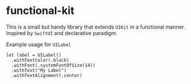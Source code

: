 # functional-kit
This is a small but handy library that extends `UIKit` in a functional manner.
Inspired by `SwiftUI` and declarative paradigm.

Example usage for `UILabel`
```
let label = UILabel()
  .withTextColor(.black)
  .withFont(.systemFontOfSize(14))
  .withText("My Label")
  .withTextAlignment(.center)
```
